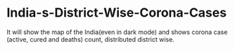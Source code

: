 # India-s-District-Wise-Corona-Cases
It will show the map of the India(even in dark mode) and shows corona case (active, cured and deaths) count, distributed district wise. 

